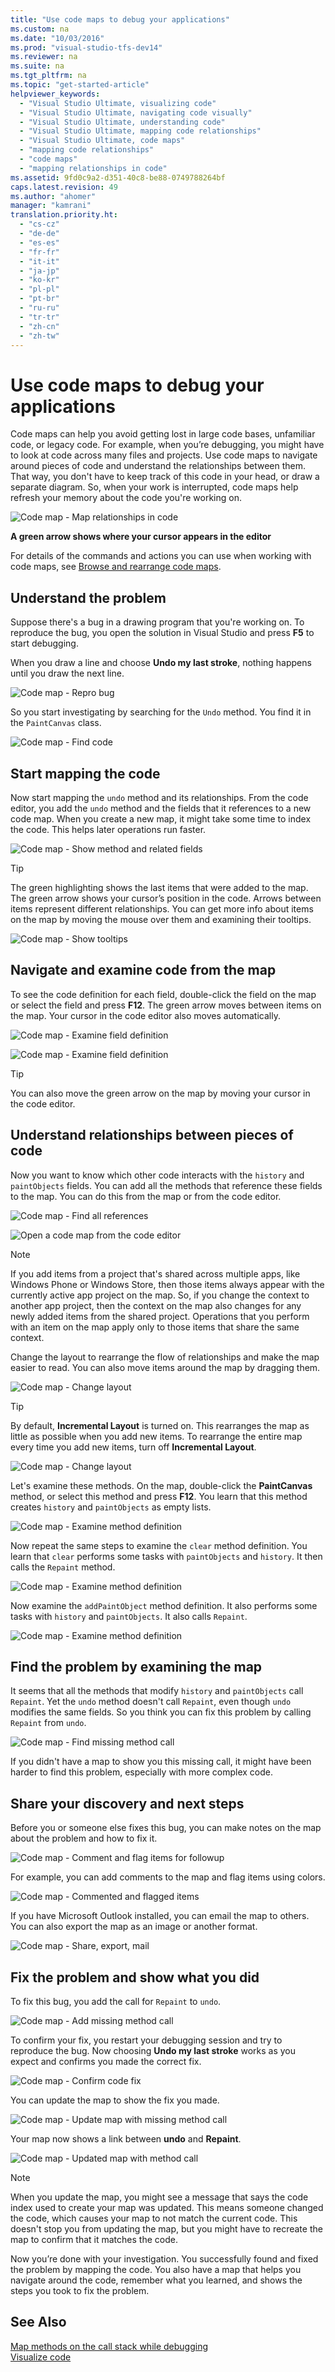 ```yaml
---
title: "Use code maps to debug your applications"
ms.custom: na
ms.date: "10/03/2016"
ms.prod: "visual-studio-tfs-dev14"
ms.reviewer: na
ms.suite: na
ms.tgt_pltfrm: na
ms.topic: "get-started-article"
helpviewer_keywords: 
  - "Visual Studio Ultimate, visualizing code"
  - "Visual Studio Ultimate, navigating code visually"
  - "Visual Studio Ultimate, understanding code"
  - "Visual Studio Ultimate, mapping code relationships"
  - "Visual Studio Ultimate, code maps"
  - "mapping code relationships"
  - "code maps"
  - "mapping relationships in code"
ms.assetid: 9fd0c9a2-d351-40c8-be88-0749788264bf
caps.latest.revision: 49
ms.author: "ahomer"
manager: "kamrani"
translation.priority.ht: 
  - "cs-cz"
  - "de-de"
  - "es-es"
  - "fr-fr"
  - "it-it"
  - "ja-jp"
  - "ko-kr"
  - "pl-pl"
  - "pt-br"
  - "ru-ru"
  - "tr-tr"
  - "zh-cn"
  - "zh-tw"
---
```

# Use code maps to debug your applications
Code maps can help you avoid getting lost in large code bases, unfamiliar code, or legacy code. For example, when you’re debugging, you might have to look at code across many files and projects. Use code maps to navigate around pieces of code and understand the relationships between them. That way, you don't have to keep track of this code in your head, or draw a separate diagram. So, when your work is interrupted, code maps help refresh your memory about the code you're working on.  
  
 ![Code map &#45; Map relationships in code](../modeling/media/codemapstoryboardpaint.png "CodeMapStoryboardPaint")  
  
 **A green arrow shows where your cursor appears in the editor**  
  
 For details of the commands and actions you can use when working with code maps, see [Browse and rearrange code maps](../modeling/browse-and-rearrange-code-maps.md).  
  
## Understand the problem  
 Suppose there's a bug in a drawing program that you're working on. To reproduce the bug, you open the solution in Visual Studio and press **F5** to start debugging.  
  
 When you draw a line and choose **Undo my last stroke**, nothing happens until you draw the next line.  
  
 ![Code map &#45; Repro bug](../modeling/media/codemapstoryboardpaint0.png "CodeMapStoryboardPaint0")  
  
 So you start investigating by searching for the `Undo` method. You find it in the `PaintCanvas` class.  
  
 ![Code map &#45; Find code](../modeling/media/codemapstoryboardpaint1.png "CodeMapStoryboardPaint1")  
  
## Start mapping the code  
 Now start mapping the `undo` method and its relationships. From the code editor, you add the `undo` method and the fields that it references to a new code map. When you create a new map, it might take some time to index the code. This helps later operations run faster.  
  
 ![Code map &#45; Show method and related fields](../modeling/media/codemapstoryboardpaint3.png "CodeMapStoryboardPaint3")  
  
> [!TIP]
>  The green highlighting shows the last items that were added to the map. The green arrow shows your cursor’s position in the code. Arrows between items represent different relationships. You can get more info about items on the map by moving the mouse over them and examining their tooltips.  
  
 ![Code map &#45; Show tooltips](../modeling/media/codemapstoryboardpaint4.png "CodeMapStoryboardPaint4")  
  
## Navigate and examine code from the map  
 To see the code definition for each field, double-click the field on the map or select the field and press **F12**. The green arrow moves between items on the map. Your cursor in the code editor also moves automatically.  
  
 ![Code map &#45; Examine field definition](../modeling/media/codemapstoryboardpaint5.png "CodeMapStoryboardPaint5")  
  
 ![Code map &#45; Examine field definition](../modeling/media/codemapstoryboardpaint5a.png "CodeMapStoryboardPaint5A")  
  
> [!TIP]
>  You can also move the green arrow on the map by moving your cursor in the code editor.  
  
## Understand relationships between pieces of code  
 Now you want to know which other code interacts with the `history` and `paintObjects` fields. You can add all the methods that reference these fields to the map. You can do this from the map or from the code editor.  
  
 ![Code map &#45; Find all references](../modeling/media/codemapstoryboardpaint6.png "CodeMapStoryboardPaint6")  
  
 ![Open a code map from the code editor](../modeling/media/codemapstoryboardpaint6a.PNG "CodeMapStoryboardPaint6A")  
  
> [!NOTE]
>  If you add items from a project that's shared across multiple apps, like Windows Phone or Windows Store, then those items always appear with the currently active app project on the map. So, if you change the context to another app project, then the context on the map also changes for any newly added items from the shared project. Operations that you perform with an item on the map apply only to those items that share the same context.  
  
 Change the layout to rearrange the flow of relationships and make the map easier to read. You can also move items around the map by dragging them.  
  
 ![Code map &#45; Change layout](../modeling/media/codemapstoryboardpaint7a.png "CodeMapStoryboardPaint7A")  
  
> [!TIP]
>  By default, **Incremental Layout** is turned on. This rearranges the map as little as possible when you add new items. To rearrange the entire map every time you add new items, turn off **Incremental Layout**.  
  
 ![Code map &#45; Change layout](../modeling/media/codemapstoryboardpaint7.png "CodeMapStoryboardPaint7")  
  
 Let's examine these methods. On the map, double-click the **PaintCanvas** method, or select this method and press **F12**. You learn that this method creates `history` and `paintObjects` as empty lists.  
  
 ![Code map &#45; Examine method definition](../modeling/media/codemapstoryboardpaint8.png "CodeMapStoryboardPaint8")  
  
 Now repeat the same steps to examine the `clear` method definition. You learn that `clear` performs some tasks with `paintObjects` and `history`. It then calls the `Repaint` method.  
  
 ![Code map &#45; Examine method definition](../modeling/media/codemapstoryboardpaint9.png "CodeMapStoryboardPaint9")  
  
 Now examine the `addPaintObject` method definition. It also performs some tasks with `history` and `paintObjects`. It also calls `Repaint`.  
  
 ![Code map &#45; Examine method definition](../modeling/media/codemapstoryboardpaint10.png "CodeMapStoryboardPaint10")  
  
## Find the problem by examining the map  
 It seems that all the methods that modify `history` and `paintObjects` call `Repaint`. Yet the `undo` method doesn't call `Repaint`, even though `undo` modifies the same fields. So you think you can fix this problem by calling `Repaint` from `undo`.  
  
 ![Code map &#45; Find missing method call](../modeling/media/codemapstoryboardpaint11.png "CodeMapStoryboardPaint11")  
  
 If you didn't have a map to show you this missing call, it might have been harder to find this problem, especially with more complex code.  
  
## Share your discovery and next steps  
 Before you or someone else fixes this bug, you can make notes on the map about the problem and how to fix it.  
  
 ![Code map &#45; Comment and flag items for followup](../modeling/media/codemapstoryboardpaint12.png "CodeMapStoryboardPaint12")  
  
 For example, you can add comments to the map and flag items using colors.  
  
 ![Code map &#45; Commented and flagged items](../modeling/media/codemapstoryboardpaint12a.png "CodeMapStoryboardPaint12A")  
  
 If you have Microsoft Outlook installed, you can email the map to others. You can also export the map as an image or another format.  
  
 ![Code map &#45; Share, export, mail](../modeling/media/codemapstoryboardpaint13.png "CodeMapStoryboardPaint13")  
  
## Fix the problem and show what you did  
 To fix this bug, you add the call for `Repaint` to `undo`.  
  
 ![Code map &#45; Add missing method call](../modeling/media/codemapstoryboardpaint14.png "CodeMapStoryboardPaint14")  
  
 To confirm your fix, you restart your debugging session and try to reproduce the bug. Now choosing **Undo my last stroke** works as you expect and confirms you made the correct fix.  
  
 ![Code map &#45; Confirm code fix](../modeling/media/codemapstoryboardpaint15.png "CodeMapStoryboardPaint15")  
  
 You can update the map to show the fix you made.  
  
 ![Code map &#45; Update map with missing method call](../modeling/media/codemapstoryboardpaint16.png "CodeMapStoryboardPaint16")  
  
 Your map now shows a link between **undo** and **Repaint**.  
  
 ![Code map &#45; Updated map with method call](../modeling/media/codemapstoryboardpaint17.png "CodeMapStoryboardPaint17")  
  
> [!NOTE]
>  When you update the map, you might see a message that says the code index used to create your map was updated. This means someone changed the code, which causes your map to not match the current code. This doesn't stop you from updating the map, but you might have to recreate the map to confirm that it matches the code.  
  
 Now you’re done with your investigation. You successfully found and fixed the problem by mapping the code. You also have a map that helps you navigate around the code, remember what you learned, and shows the steps you took to fix the problem.  
  
## See Also  
 [Map methods on the call stack while debugging](../debugger/map-methods-on-the-call-stack-while-debugging-in-visual-studio.md)   
 [Visualize code](../modeling/visualize-code.md)